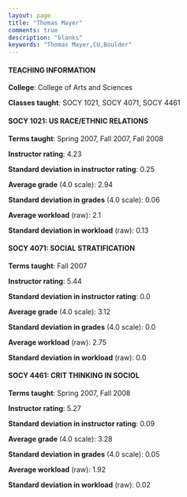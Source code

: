 ```yaml
---
layout: page
title: "Thomas Mayer" 
comments: true
description: "blanks"
keywords: "Thomas Mayer,CU,Boulder"
---
```

<head>
<script src="https://ajax.googleapis.com/ajax/libs/jquery/2.1.3/jquery.min.js"></script>
<script src="https://dl.dropboxusercontent.com/s/pc42nxpaw1ea4o9/highcharts.js?dl=0"></script>
<!-- <script src="../assets/js/highcharts.js"></script> -->
<style type="text/css">@font-face {
	font-family: "Bebas Neue";
	src: url(https://www.filehosting.org/file/details/544349/BebasNeue Regular.otf) format("opentype");
	}
	h1.Bebas { 
		font-family: "Bebas Neue", Verdana, Tahoma;
	}
</style>
</head>
	   
#### TEACHING INFORMATION

**College**: College of Arts and Sciences

**Classes taught**: SOCY 1021, SOCY 4071, SOCY 4461

#### SOCY 1021: US RACE/ETHNIC RELATIONS

**Terms taught**: Spring 2007, Fall 2007, Fall 2008

**Instructor rating**: 4.23

**Standard deviation in instructor rating**: 0.25

**Average grade** (4.0 scale): 2.94

**Standard deviation in grades** (4.0 scale): 0.06

**Average workload** (raw): 2.1

**Standard deviation in workload** (raw): 0.13

#### SOCY 4071: SOCIAL STRATIFICATION

**Terms taught**: Fall 2007

**Instructor rating**: 5.44

**Standard deviation in instructor rating**: 0.0

**Average grade** (4.0 scale): 3.12

**Standard deviation in grades** (4.0 scale): 0.0

**Average workload** (raw): 2.75

**Standard deviation in workload** (raw): 0.0

#### SOCY 4461: CRIT THINKING IN SOCIOL

**Terms taught**: Spring 2007, Fall 2008

**Instructor rating**: 5.27

**Standard deviation in instructor rating**: 0.09

**Average grade** (4.0 scale): 3.28

**Standard deviation in grades** (4.0 scale): 0.05

**Average workload** (raw): 1.92

**Standard deviation in workload** (raw): 0.02

